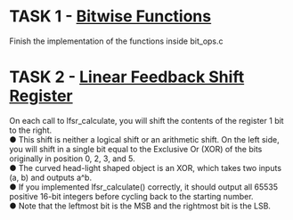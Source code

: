 <h1>TASK 1 - <a href="https://github.com/LucasDSL/Faculdade/blob/f28445f9d01ed4ce1308795d7f8f67e5dba5342b/Arquitetura%20de%20Computadores/02%20Manipulating%20bits%20in%20C/bit_ops.c">Bitwise  Functions</a></h1>
<p>Finish the implementation of the functions inside bit_ops.c</p>

<h1>TASK 2 - <a href="https://github.com/LucasDSL/Faculdade/blob/f28445f9d01ed4ce1308795d7f8f67e5dba5342b/Arquitetura%20de%20Computadores/02%20Manipulating%20bits%20in%20C/lfsr.c">Linear Feedback Shift Register</a></h1>
<p>On each call to lfsr_calculate, you will shift the contents of the register 1 bit to the right.<br>
● This shift is neither a logical shift or an arithmetic shift. On the left side, you will shift in a single bit
equal to the Exclusive Or (XOR) of the bits originally in position 0, 2, 3, and 5.<br>
● The curved head-light shaped object is an XOR, which takes two inputs (a, b) and outputs a^b.<br>
● If you implemented lfsr_calculate() correctly, it should output all 65535 positive 16-bit integers
before cycling back to the starting number.<br>
● Note that the leftmost bit is the MSB and the rightmost bit is the LSB.
</p>
